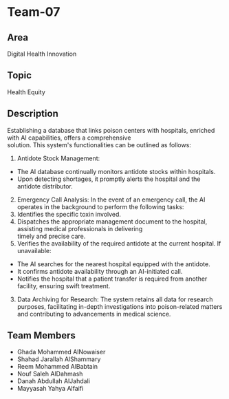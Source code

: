 # Team-07

## Area
Digital Health Innovation

## Topic
Health Equity

## Description
Establishing	a	database	that	links	poison	centers	with	hospitals,	enriched	with	AI	capabilities,	offers	a	comprehensive	
solution.	This	system's	functionalities	can	be	outlined	as	follows:
1.	Antidote	Stock	Management:
- The	AI	database	continually	monitors	antidote	stocks	within	hospitals.
- Upon	detecting	shortages,	it	promptly	alerts	the	hospital	and	the	antidote	distributor.
2.	Emergency	Call	Analysis:
In	the	event	of	an	emergency	call,	the	AI	operates	in	the	background	to	perform	the	following	tasks:
1.	Identifies	the	specific	toxin	involved.
2.	Dispatches	the	appropriate	management	document	to	the	hospital,	assisting	medical	professionals	in	delivering	
timely	and	precise	care.
3.	Verifies	the	availability	of	the	required	antidote	at	the	current	hospital.	If	unavailable:
- The	AI	searches	for	the	nearest	hospital	equipped	with	the	antidote.
- It	confirms	antidote	availability	through	an	AI-initiated	call.
- Notifies	the	hospital	that	a	patient	transfer	is	required	from	another	facility,	ensuring	swift	treatment.
3.	Data	Archiving	for	Research:
The	system	retains	all	data	for	research	purposes,	facilitating	in-depth	investigations	into	poison-related	matters	and	
contributing	to	advancements	in	medical	science.

## Team Members
- Ghada Mohammed AlNowaiser
- Shahad Jarallah AlShammary
- Reem Mohammed AlBabtain
- Nouf Saleh AlDahmash
- Danah Abdullah AlJahdali
- Mayyasah Yahya Alfaifi
